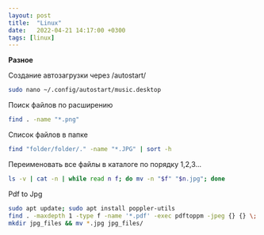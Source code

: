 ```yaml
---
layout: post
title:  "Linux"
date:   2022-04-21 14:17:00 +0300
tags: [linux]
---
```


**Разное**

Создание автозагрузки через /autostart/

```bash
sudo nano ~/.config/autostart/music.desktop
```

Поиск файлов по расширению

```bash
find . -name "*.png"
```

Список файлов в папке

```bash
find "folder/folder/." -name "*.JPG" | sort -h
```

Переименовать все файлы в каталоге по порядку 1,2,3...

```bash
ls -v | cat -n | while read n f; do mv -n "$f" "$n.jpg"; done
````

Pdf to Jpg

```bash
sudo apt update; sudo apt install poppler-utils
find . -maxdepth 1 -type f -name '*.pdf' -exec pdftoppm -jpeg {} {} \;
mkdir jpg_files && mv *.jpg jpg_files/
```